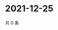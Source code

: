 # 2021-12-25

共 0 条

<!-- BEGIN WEIBO -->
<!-- 最后更新时间 Sat Dec 25 2021 00:13:16 GMT+0800 (China Standard Time) -->

<!-- END WEIBO -->
